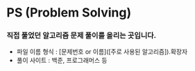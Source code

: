 # PS (Problem Solving)
### 직접 풀었던 알고리즘 문제 풀이를 올리는 곳입니다.
- 파일 이름 형식 : [문제번호 or 이름]([주로 사용된 알고리즘]).확장자
- 풀이 사이트 : 백준, 프로그래머스 등
